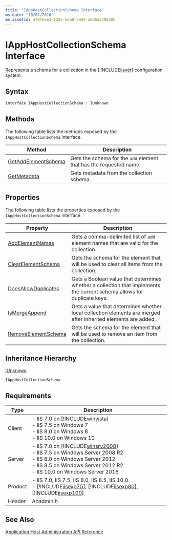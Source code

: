 ```yaml
---
title: "IAppHostCollectionSchema Interface"
ms.date: "10/07/2016"
ms.assetid: 4f0fe5e3-1283-6da8-ba92-a0d6a330838b
---
```

# IAppHostCollectionSchema Interface
Represents a schema for a collection in the [!INCLUDE[iisver](../../wmi-provider/includes/iisver-md.md)] configuration system.  
  
## Syntax  
  
```cpp  
interface IAppHostCollectionSchema : IUnknown  
```  
  
## Methods  
 The following table lists the methods exposed by the `IAppHostCollectionSchema` interface.  
  
|Method|Description|  
|------------|-----------------|  
|[GetAddElementSchema](../../web-development-reference/native-code-api-reference/iapphostcollectionschema-getaddelementschema-method.md)|Gets the schema for the `add` element that has the requested name.|  
|[GetMetadata](../../web-development-reference/native-code-api-reference/iapphostcollectionschema-getmetadata-method.md)|Gets metadata from the collection schema.|  
  
## Properties  
 The following table lists the properties exposed by the `IAppHostCollectionSchema` interface.  
  
|Property|Description|  
|--------------|-----------------|  
|[AddElementNames](../../web-development-reference/native-code-api-reference/iapphostcollectionschema-addelementnames-property.md)|Gets a comma-delimited list of `add` element names that are valid for the collection.|  
|[ClearElementSchema](../../web-development-reference/native-code-api-reference/iapphostcollectionschema-clearelementschema-property.md)|Gets the schema for the element that will be used to clear all items from the collection.|  
|[DoesAllowDuplicates](../../web-development-reference/native-code-api-reference/iapphostcollectionschema-doesallowduplicates-property.md)|Gets a Boolean value that determines whether a collection that implements the current schema allows for duplicate keys.|  
|[IsMergeAppend](../../web-development-reference/native-code-api-reference/iapphostcollectionschema-ismergeappend-property.md)|Gets a value that determines whether local collection elements are merged after inherited elements are added.|  
|[RemoveElementSchema](../../web-development-reference/native-code-api-reference/iapphostcollectionschema-removeelementschema-property.md)|Gets the schema for the element that will be used to remove an item from the collection.|  
  
## Inheritance Hierarchy  
 [IUnknown](/windows/win32/api/unknwn/nn-unknwn-iunknown)  
  
 `IAppHostCollectionSchema`  
  
## Requirements  
  
|Type|Description|  
|----------|-----------------|  
|Client|-   IIS 7.0 on [!INCLUDE[winvista](../../wmi-provider/includes/winvista-md.md)]<br />-   IIS 7.5 on Windows 7<br />-   IIS 8.0 on Windows 8<br />-   IIS 10.0 on Windows 10|  
|Server|-   IIS 7.0 on [!INCLUDE[winsrv2008](../../wmi-provider/includes/winsrv2008-md.md)]<br />-   IIS 7.5 on Windows Server 2008 R2<br />-   IIS 8.0 on Windows Server 2012<br />-   IIS 8.5 on Windows Server 2012 R2<br />-   IIS 10.0 on Windows Server 2016|  
|Product|-   IIS 7.0, IIS 7.5, IIS 8.0, IIS 8.5, IIS 10.0<br />-   [!INCLUDE[iisexp75](../../web-development-reference/native-code-api-reference/includes/iisexp75-md.md)], [!INCLUDE[iisexp80](../../web-development-reference/native-code-api-reference/includes/iisexp80-md.md)], [!INCLUDE[iisexp100](../../web-development-reference/native-code-api-reference/includes/iisexp100-md.md)]|  
|Header|Ahadmin.h|  
  
## See Also  
 [Application Host Administration API Reference](../../web-development-reference/native-code-api-reference/application-host-administration-api-reference.md)

